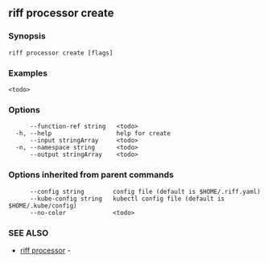## riff processor create

<todo>

### Synopsis

<todo>

```
riff processor create [flags]
```

### Examples

```
<todo>
```

### Options

```
      --function-ref string   <todo>
  -h, --help                  help for create
      --input stringArray     <todo>
  -n, --namespace string      <todo>
      --output stringArray    <todo>
```

### Options inherited from parent commands

```
      --config string        config file (default is $HOME/.riff.yaml)
      --kube-config string   kubectl config file (default is $HOME/.kube/config)
      --no-color             <todo>
```

### SEE ALSO

* [riff processor](riff_processor.md)	 - <todo>

